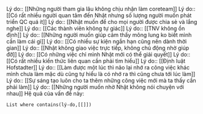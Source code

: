 Lý do:: [[Những người tham gia lâu không chịu nhận làm coreteam]]
Lý do:: [[Có rất nhiều người quan tâm đến Nhật nhưng số lượng người muốn phát triển QC quá ít]]
Lý do:: [[Nhật muốn để cho mọi người được chia sẻ và lắng nghe]]
Lý do:: [[Các thành viên không tự giác]]
Lý do:: [[TNV không ổn định]]
Lý do:: [[Những người muốn giúp cảm thấy mông lung ko biết mình cần làm cái gì]]
Lý do:: [[Có nhiều sự kiện ngắn hạn cũng nên dành thời gian]]
Lý do:: [[Nhật không giao việc trực tiếp, không chủ động nhờ giúp đỡ]]
Lý do:: [[Có những việc chỉ mình Nhật mới có thể giải quyết]]
Lý do:: [[Có rất nhiều kiến thức liên quan cần phải tìm hiểu]]
Lý do:: [[Định luật Hofstadter]]
Lý do:: [[Làm được một lúc thì não lại nhớ ra công việc khác mình chưa làm mặc dù cũng tự hiểu là có nhớ ra thì cũng chưa tới lúc làm]]
Lý do:: [[Sự sáng tạo luôn cho ta thêm những công việc mới mà ta thấy cần phải làm]]
Lý do:: [[Những người muốn nhờ Nhật không nói chuyện với nhau]]
Hệ quả của vấn đề này:
```dataview
List where contains(lý-do,[[]])
```


